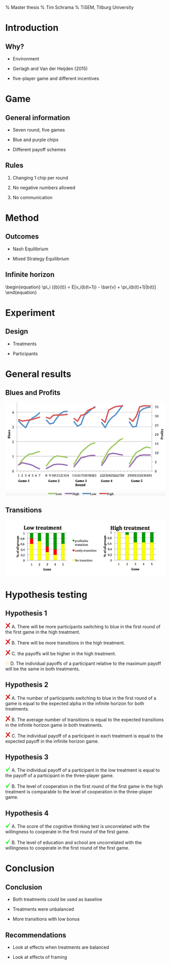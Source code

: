 % Master thesis
% Tim Schrama
% TiSEM, Tilburg University



Introduction
================

Why?
----------
- Environment

- Gerlagh and Van der Heijden (2015)
 
- five-player game and different incentives

Game
====

General information
--------------------------

- Seven round, five games

- Blue and purple chips

- Different payoff schemes

Rules
---------
1. Changing 1 chip per round

2. No negative numbers allowed

3. No communication

Method
======

Outcomes
--------------------

- Nash Equilibrium

- Mixed Strategy Equilibrium

Infinite horizon
------------------

\begin{equation}
\pi_i ({b}(t)) = E[v_i(b(t+1)) - \bar{v} + \pi_i(b(t)+1)|b(t)] 
\end{equation}

Experiment
============

Design
-----------
- Treatments

- Participants

General results
============

Blues and Profits
---------
![](graph1.png)

Transitions
--------

![](graph2.png)

Hypothesis testing
================

Hypothesis 1
----------------
![](graph4.png) A. There will be more participants switching to blue in the first round of the first game in the high treatment. 

![](graph4.png) B. There will be more transitions in the high treatment.

![](graph4.png) C. the payoffs will be higher in the high treatment.

![](graph5.png) D. The individual payoffs of a participant relative to the maximum payoff will be the same in both treatments.

Hypothesis 2
------------------
![](graph4.png) A. The number of participants switching to blue in the first round of a game is equal to the expected alpha in the infinite horizon for both treatments. 

![](graph4.png) B. The average number of transitions is equal to the expected transitions in the infinite horizon game in both treatments.

![](graph4.png) C. The individual payoff of a participant in each treatment is equal to the expected payoff in the infinite horizon game.

Hypothesis 3
------------------
![](graph3.png) A. The individual payoff of a participant in the low treatment is equal to the payoff of a participant in the three-player game.

![](graph3.png) B. The level of cooperation in the first round of the first game in the high treatment is comparable to the level of cooperation in the three-player game.

Hypothesis 4
-------------------
![](graph3.png) A. The score of the cognitive thinking test is uncorrelated with the willingness to cooperate in the first round of the first game.

![](graph3.png) B. The level of education and school are uncorrelated with the willingness to cooperate in the first round of the first game.


Conclusion
=============

Conclusion
---------------

- Both treatments could be used as baseline

- Treatments were unbalanced

- More transitions with low bonus

Recommendations
-----------------------
- Look at effects when treatments are balanced

- Look at effects of framing
